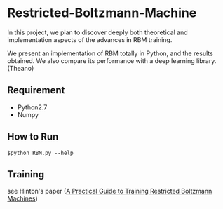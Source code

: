 
# Restricted-Boltzmann-Machine

In this project, we plan to discover deeply both theoretical and implementation aspects of the advances in RBM training.

We present an implementation of RBM totally in Python, and the results obtained. We also compare its performance with a deep learning library. (Theano)

## Requirement 

* Python2.7
* Numpy

## How to Run

```
$python RBM.py --help
```

## Training 

see Hinton's paper ([A Practical Guide to Training Restricted Boltzmann Machines](https://www.cs.toronto.edu/~hinton/absps/guideTR.pdf))


